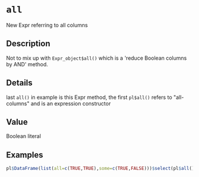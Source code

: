 # `all`

New Expr referring to all columns


## Description

Not to mix up with `Expr_object$all()` which is a 'reduce Boolean columns by AND' method.


## Details

last `all()` in example is this Expr method, the first `pl$all()` refers
 to "all-columns" and is an expression constructor


## Value

Boolean literal


## Examples

```r
pl$DataFrame(list(all=c(TRUE,TRUE),some=c(TRUE,FALSE)))$select(pl$all()$all())
```


